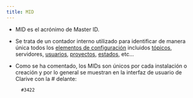 ```yaml
---
title: MID
---
```


* MID es el acrónimo de Master ID.

* Se trata de un contador interno utilizado para identificar de manera única todos los [elementos de configuración](Conceptos/ci) incluidos [tópicos](Conceptos/topic), servidores, [usuarios](Administracion/user), [proyectos](Conceptos/project), [estados](Conceptos/status), etc...

* Como se ha comentado, los MIDs son únicos por cada instalación o creación y por lo general se muestran en la interfaz de usuario de Clarive con la # delante:
            
        #3422


    
